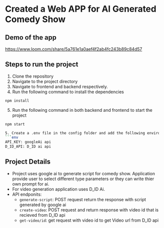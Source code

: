 # Created a Web APP for AI Generated Comedy Show

## Demo of the app
https://www.loom.com/share/5a761e1a0aef4f2ab4fc243b89c84d57 

## Steps to run the project
1. Clone the repository
2. Navigate to the project directory
3. Navigate to frontend and backend respectively.
4. Run the following command to install the dependencies
```bash
npm install
```
5. Run the following command in both backend and frontend to start the project
```bash
npm start

5. Create a .env file in the config folder and add the following environment variables
```env
API_KEY: googleAi api
D_ID_API: D_ID ai api
```
## Project Details
- Project uses google ai to generate script for comedy show. Application provide user to select different type parameters or they can write thier own prompt for ai.
- For video generation application uses D_ID Ai.
- API endponits:
    - `generate-script`: POST request return the response with script generated by google ai
    - `create-video`: POST request and return response with video id that is recieved from D_ID api
    - `get-video/id`: get request with video id to get Video url from D_ID api